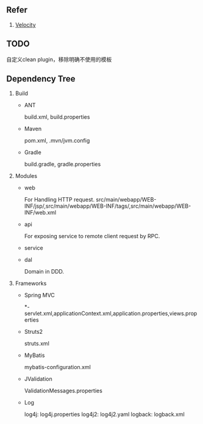 ## Refer
1. [Velocity](http://velocity.apache.org/engine/devel/user-guide.html)
## TODO
自定义clean plugin，移除明确不使用的模板

## Dependency Tree

1. Build

   + ANT
   
     build.xml, build.properties
     
   + Maven
   
     pom.xml, .mvn/jvm.config
     
   + Gradle
   
     build.gradle, gradle.properties  
     
2. Modules

   + web
   
     For Handling HTTP request.
     src/main/webapp/WEB-INF/jsp/,src/main/webapp/WEB-INF/tags/,src/main/webapp/WEB-INF/web.xml
   
   + api
   
     For exposing service to remote client request by RPC.
   
   + service
   
   + dal
   
     Domain in DDD.

3. Frameworks     

   + Spring MVC
   
     *-servlet.xml,applicationContext.xml,application.properties,views.properties
    
   + Struts2
   
     struts.xml
    
   + MyBatis
   
     mybatis-configuration.xml  
     
   + JValidation
   
     ValidationMessages.properties
     
   + Log
   
     log4j: log4j.properties
     log4j2: log4j2.yaml
     logback: logback.xml    
